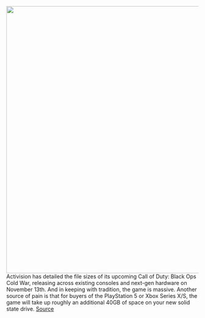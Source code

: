 <img src='https://cdn.vox-cdn.com/thumbor/Q9XQ1NpNlBbOiVf0krmQ3WQ__8A=/0x0:3840x2160/1200x800/filters:focal(1613x773:2227x1387)/cdn.vox-cdn.com/uploads/chorus_image/image/67738608/call_of_duty_black_ops_cold_war_2.0.jpg' width='700px' /><br/>
Activision has detailed the file sizes of its upcoming Call of Duty: Black Ops Cold War, releasing across existing consoles and next-gen hardware on November 13th. And in keeping with tradition, the game is massive. Another source of pain is that for buyers of the PlayStation 5 or Xbox Series X/S, the game will take up roughly an additional 40GB of space on your new solid state drive.
<a href='https://www.theverge.com/2020/11/4/21549814/call-of-duty-cod-black-ops-cold-war-file-size-ps5-xbox-series-x'> Source <a/>